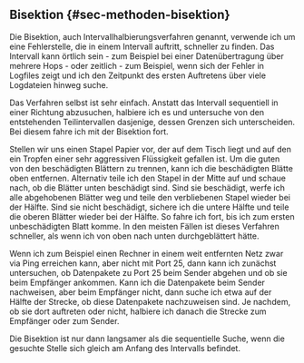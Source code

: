 
## Bisektion {#sec-methoden-bisektion}

Die Bisektion, auch Intervallhalbierungsverfahren genannt, verwende ich um
eine Fehlerstelle, die in einem Intervall auftritt, schneller zu finden.
Das Intervall kann örtlich sein - zum Beispiel bei einer Datenübertragung
über mehrere Hops - oder zeitlich - zum Beispiel, wenn sich der Fehler in
Logfiles zeigt und ich den Zeitpunkt des ersten Auftretens über viele
Logdateien hinweg suche.

Das Verfahren selbst ist sehr einfach.
Anstatt das Intervall sequentiell in einer Richtung abzusuchen, halbiere ich
es und untersuche von den entstehenden Teilintervallen dasjenige,
dessen Grenzen sich unterscheiden.
Bei diesem fahre ich mit der Bisektion fort.

Stellen wir uns einen Stapel Papier vor, der auf dem Tisch liegt und auf den ein
Tropfen einer sehr aggressiven Flüssigkeit gefallen ist.
Um die guten von den beschädigten Blättern zu trennen, kann ich die
beschädigten Blätte oben entfernen.
Alternativ teile ich den Stapel in der Mitte auf und schaue nach, ob die
Blätter unten beschädigt sind.
Sind sie beschädigt, werfe ich alle abgehobenen Blätter weg und teile den
verbliebenen Stapel wieder bei der Hälfte.
Sind sie nicht beschädigt, sichere ich die untere Hälfte und teile die oberen
Blätter wieder bei der Hälfte.
So fahre ich fort, bis ich zum ersten unbeschädigten Blatt komme.
In den meisten Fällen ist dieses Verfahren schneller, als wenn ich von oben
nach unten durchgeblättert hätte.

Wenn ich zum Beispiel einen Rechner in einem weit entfernten Netz zwar via
Ping erreichen kann, aber nicht mit Port 25, dann kann ich 
zunächst untersuchen, ob Datenpakete zu Port 25 beim Sender abgehen und
ob sie beim Empfänger ankommen.
Kann ich die Datenpakete beim Sender nachweisen, aber beim Empfänger nicht,
dann suche ich etwa auf der Hälfte der Strecke, ob diese Datenpakete
nachzuweisen sind.
Je nachdem, ob sie dort auftreten oder nicht, halbiere ich danach die Strecke
zum Empfänger oder zum Sender. 

Die Bisektion ist nur dann langsamer als die sequentielle Suche, wenn die
gesuchte Stelle sich gleich am Anfang des Intervalls befindet.

